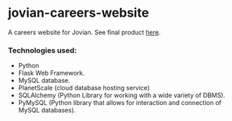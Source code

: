 # jovian-careers-website
A careers website for Jovian. See final product [here](https://jovian-careers-website-v2-az94.onrender.com/).

### Technologies used:
- Python
- Flask Web Framework.
- MySQL database.
- PlanetScale (cloud database hosting service)
- SQLAlchemy (Python Library for working with a wide variety of DBMS).
- PyMySQL (Python library that allows for interaction and connection of MySQL databases).
